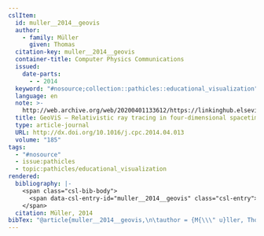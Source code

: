 ```yaml
---
cslItem:
  id: muller__2014__geovis
  author:
    - family: Müller
      given: Thomas
  citation-key: muller__2014__geovis
  container-title: Computer Physics Communications
  issued:
    date-parts:
      - - 2014
  keyword: "#nosource;collection::pathicles::educational_visualization"
  language: en
  note: >-
    http://web.archive.org/web/20200401133612/https://linkinghub.elsevier.com/retrieve/pii/S0010465514001362
  title: GeoViS – Relativistic ray tracing in four-dimensional spacetimes
  type: article-journal
  URL: http://dx.doi.org/10.1016/j.cpc.2014.04.013
  volume: "185"
tags:
  - "#nosource"
  - issue:pathicles
  - topic:pathicles/educational_visualization
rendered:
  bibliography: |-
    <span class="csl-bib-body">
      <span data-csl-entry-id="muller__2014__geovis" class="csl-entry">Müller, T. 2014. GeoViS – Relativistic ray tracing in four-dimensional spacetimes. <i>Computer Physics Communications</i>, <i>185</i>. <a href='http://dx.doi.org/10.1016/j.cpc.2014.04.013'>http://dx.doi.org/10.1016/j.cpc.2014.04.013</a></span>
    </span>
  citation: Müller, 2014
bibTex: "@article{muller__2014__geovis,\n\tauthor = {M{\\\" u}ller, Thomas},\n\tjournal = {Computer Physics Communications},\n\tyear = {2014},\n\tnote = {http://web.archive.org/web/20200401133612/https://linkinghub.elsevier.com/retrieve/pii/S0010465514001362},\n\ttitle = {GeoViS -- {Relativistic} ray tracing in four-dimensional spacetimes},\n\thowpublished = {http://dx.doi.org/10.1016/j.cpc.2014.04.013},\n\tvolume = {185},\n}\n\n"
---
```

